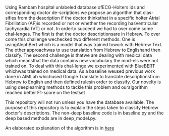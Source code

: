 Using Rambam hospital unlabeled database ofECG-Holters ids and corresponding doctor de-scriptions we propose an algorithm that clas-sifies from the description if the doctor thinksthat in a specific holter Atrial Fibrillation (AF)is recorded or not or whether the recording hasVentricular tachycardia (VT) or not.  In orderto succeed we had to over come some chal-lenges. The first is that the doctor descriptionsare in Hebrew. To over come this challenge wechecked two different methods.  One is usingAlephBert which is a model that was trained towork with Hebrew Text.  The other approachwas to use translation from Hebrew to Englishand then classify. The second challenge is thatwe are dealing with medical data which meansthat the data contains new vocabulary the mod-els were not trained on. To deal with this chal-lenge we experimented with BlueBERT whichwas trained on medical data. As a baseline weused previous work done in AIMLab whichused Google Translate to translate descriptionsfrom Hebrew to English and then defined rulesin order to classify. Our novelty is using deeplearning methods to tackle this problem and ouralgorithm reached better F1-score on the testset

This repository will not run unless you have the database available.
The purpose of this repository is to explain the steps taken to classify Hebrew doctor's descriptions.
The non-deep baseline code is in baseline.py and the deep based methods are in deep_model.py.

An elaborated explanation of the algorithm is in [here](NLP_Project.pdf)
